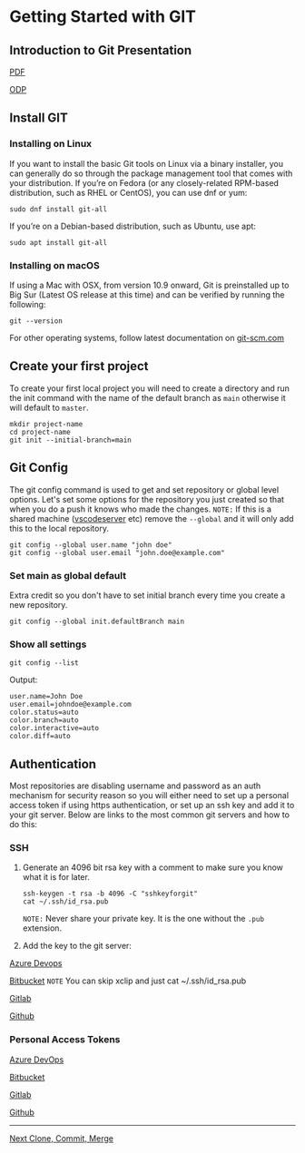 # Getting Started with GIT

## Introduction to Git Presentation

[PDF](into_to_Git_slides.pdf)

[ODP](into_to_Git_slides.odp)

## Install GIT

### Installing on Linux

If you want to install the basic Git tools on Linux via a binary installer, you can generally do so through the package management tool that comes with your distribution. If you’re on Fedora (or any closely-related RPM-based distribution, such as RHEL or CentOS), you can use dnf or yum:

```shell
sudo dnf install git-all
```

If you’re on a Debian-based distribution, such as Ubuntu, use apt:

```shell
sudo apt install git-all
```

### Installing on macOS

If using a Mac with OSX, from version 10.9 onward, Git is preinstalled up to Big Sur (Latest OS release at this time) and can be verified by running the following:

```shell
git --version
```

For other operating systems, follow latest documentation on [git-scm.com](https://git-scm.com/book/en/v2/Getting-Started-Installing-Git)

## Create your first project

To create your first local project you will need to create a directory and run the init command with the name of the default branch as `main` otherwise it will default to `master`.

```shell
mkdir project-name
cd project-name
git init --initial-branch=main
```

## Git Config

The git config command is used to get and set repository or global level options. Let's set some options for the repository you just created so that when you do a push it knows who made the changes. `NOTE:` If this is a shared machine ([vscodeserver](https://github.com/cdr/code-server) etc) remove the `--global` and it will only add this to the local repository.

```shell
git config --global user.name "john doe"
git config --global user.email "john.doe@example.com"
```

### Set main as global default

Extra credit so you don't have to set initial branch every time you create a new repository.

```shell
git config --global init.defaultBranch main
```

### Show all settings

```shell
git config --list
```

Output:

```shell
user.name=John Doe
user.email=johndoe@example.com
color.status=auto
color.branch=auto
color.interactive=auto
color.diff=auto
```

## Authentication

Most repositories are disabling username and password as an auth mechanism for security reason so you will either need to set up a personal access token if using https authentication, or set up an ssh key and add it to your git server. Below are links to the most common git servers and how to do this:

### SSH

1. Generate an 4096 bit rsa key with a comment to make sure you know what it is for later.

    ```shell
    ssh-keygen -t rsa -b 4096 -C "sshkeyforgit"
    cat ~/.ssh/id_rsa.pub
    ```

    `NOTE:` Never share your private key. It is the one without the `.pub` extension.

2. Add the key to the git server:

[Azure Devops](https://docs.microsoft.com/en-us/azure/devops/repos/git/use-ssh-keys-to-authenticate?view=azure-devops)

[Bitbucket](https://confluence.atlassian.com/bitbucketserver/ssh-user-keys-for-personal-use-776639793.html) `NOTE` You can skip xclip and just cat ~/.ssh/id_rsa.pub

[Gitlab](https://docs.gitlab.com/ee/ssh/)

[Github](https://docs.github.com/en/github/authenticating-to-github/adding-a-new-ssh-key-to-your-github-account)

### Personal Access Tokens

[Azure DevOps](https://docs.microsoft.com/en-us/azure/devops/organizations/accounts/use-personal-access-tokens-to-authenticate?view=azure-devops&tabs=preview-page)

[Bitbucket](https://confluence.atlassian.com/bitbucketserver/personal-access-tokens-939515499.html)

[Gitlab](https://docs.gitlab.com/ee/user/profile/personal_access_tokens.html)

[Github](https://docs.github.com/en/github/authenticating-to-github/creating-a-personal-access-token)

---

[Next Clone, Commit, Merge](02-clone-commit-push-merge.md)
